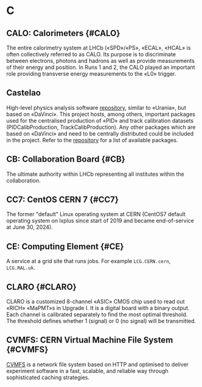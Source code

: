 # C

## CALO: Calorimeters {#CALO}

The entire calorimetry system at LHCb («SPD»/«PS», «ECAL», «HCAL» is often collectively referred to as CALO.
Its purpose is to discriminate between electrons, photons and hadrons as well as provide measurements of their energy and position.
In Runs 1 and 2, the CALO played an important role providing transverse energy measurements to the «L0» trigger.

## Castelao

High-level physics analysis software [repository](https://gitlab.cern.ch/lhcb/Castelao), similar to «Urania», but based on «DaVinci». This project hosts, among others, important packages used for the centralised production of «PID» and track calibration datasets (PIDCalibProduction, TrackCalibProduction). Any other packages which are based on «DaVinci» and need to be centrally distributed could be included in the project. Refer to the [repository](https://gitlab.cern.ch/lhcb/Castelao) for a list of available packages.

## CB: Collaboration Board {#CB}

The ultimate authority within LHCb representing all institutes within the collaboration.

## CC7: CentOS CERN 7 {#CC7}

The former "default" Linux operating system at CERN (CentOS7 default operating system on lxplus since start of 2019 and became end-of-service at June 30, 2024).

## CE: Computing Element {#CE}

A service at a grid site that runs jobs. For example `LCG.CERN.cern`, `LCG.RAL.uk`.

## CLARO {#CLARO}

CLARO is a customized 8-channel «ASIC» CMOS chip used to read out «RICH» «MaPMT»s in Upgrade I. 
It is a digital board with a binary output. 
Each channel is calibrated separately to find the most optimal threshold.
The threshold defines whether 1 (signal) or 0 (no signal) will be transmitted.

## CVMFS: CERN Virtual Machine File System {#CVMFS}

[CVMFS](https://cernvm.cern.ch/portal/filesystem) is a network file system based on HTTP and optimised to deliver experiment software
in a fast, scalable, and reliable way through sophisticated caching strategies.
